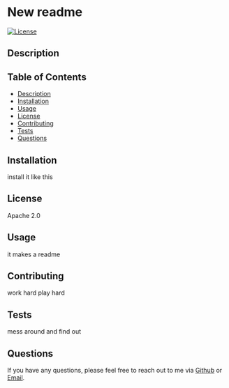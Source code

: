 # New readme
[![License](https://img.shields.io/badge/License-Apache_2.0-blue.svg)](https://opensource.org/licenses/Apache-2.0)

## Description


## Table of Contents

* [Description](#description)
* [Installation](#installation)
* [Usage](#usage)
* [License](#license)
* [Contributing](#contributing)
* [Tests](#tests)
* [Questions](#questions)

## Installation

install it like this

## License

Apache 2.0

## Usage

it makes a readme

## Contributing

work hard play hard

## Tests

mess around and find out

## Questions
If you have any questions, please feel free to reach out to me via [Github](https://github.com/BryanBorek) or [Email](mailto:bryantborek@gmail.com).


